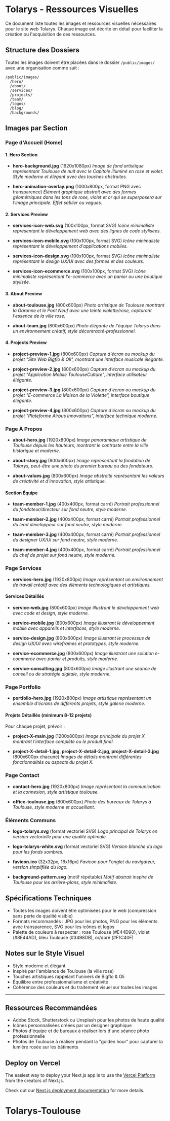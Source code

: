# Tolarys - Ressources Visuelles

Ce document liste toutes les images et ressources visuelles nécessaires pour le site web Tolarys. Chaque image est décrite en détail pour faciliter la création ou l'acquisition de ces ressources.

## Structure des Dossiers

Toutes les images doivent être placées dans le dossier `/public/images/` avec une organisation comme suit :

```
/public/images/
  /hero/
  /about/
  /services/
  /projects/
  /team/
  /logos/
  /blog/
  /backgrounds/
```

## Images par Section

### Page d'Accueil (Home)

#### 1. Hero Section

- **hero-background.jpg** (1920x1080px)
  *Image de fond artistique représentant Toulouse de nuit avec le Capitole illuminé en rose et violet. Style moderne et élégant avec des touches abstraites.*
  
- **hero-animation-overlay.png** (1000x800px, format PNG avec transparence)
  *Élément graphique abstrait avec des formes géométriques dans les tons de rose, violet et or qui se superposera sur l'image principale. Effet sablier ou vagues.*

#### 2. Services Preview

- **services-icon-web.svg** (100x100px, format SVG)
  *Icône minimaliste représentant le développement web avec des lignes de code stylisées.*
  
- **services-icon-mobile.svg** (100x100px, format SVG)
  *Icône minimaliste représentant le développement d'applications mobiles.*
  
- **services-icon-design.svg** (100x100px, format SVG)
  *Icône minimaliste représentant le design UX/UI avec des formes et des couleurs.*
  
- **services-icon-ecommerce.svg** (100x100px, format SVG)
  *Icône minimaliste représentant l'e-commerce avec un panier ou une boutique stylisée.*

#### 3. About Preview

- **about-toulouse.jpg** (800x600px)
  *Photo artistique de Toulouse montrant la Garonne et le Pont Neuf avec une teinte violette/rose, capturant l'essence de la ville rose.*
  
- **about-team.jpg** (800x600px)
  *Photo élégante de l'équipe Tolarys dans un environnement créatif, style décontracté-professionnel.*

#### 4. Projects Preview

- **project-preview-1.jpg** (800x600px)
  *Capture d'écran ou mockup du projet "Site Web Bigflo & Oli", montrant une interface musicale élégante.*
  
- **project-preview-2.jpg** (800x600px)
  *Capture d'écran ou mockup du projet "Application Mobile ToulouseCulture", interface utilisateur élégante.*
  
- **project-preview-3.jpg** (800x600px)
  *Capture d'écran ou mockup du projet "E-commerce La Maison de la Violette", interface boutique élégante.*
  
- **project-preview-4.jpg** (800x600px)
  *Capture d'écran ou mockup du projet "Plateforme Airbus Innovations", interface technique moderne.*

### Page À Propos

- **about-hero.jpg** (1920x800px)
  *Image panoramique artistique de Toulouse depuis les hauteurs, montrant le contraste entre la ville historique et moderne.*
  
- **about-story.jpg** (800x600px)
  *Image représentant la fondation de Tolarys, peut-être une photo du premier bureau ou des fondateurs.*
  
- **about-values.jpg** (800x600px)
  *Image abstraite représentant les valeurs de créativité et d'innovation, style artistique.*

#### Section Équipe

- **team-member-1.jpg** (400x400px, format carré)
  *Portrait professionnel du fondateur/directeur sur fond neutre, style moderne.*
  
- **team-member-2.jpg** (400x400px, format carré)
  *Portrait professionnel du lead développeur sur fond neutre, style moderne.*
  
- **team-member-3.jpg** (400x400px, format carré)
  *Portrait professionnel du designer UX/UI sur fond neutre, style moderne.*
  
- **team-member-4.jpg** (400x400px, format carré)
  *Portrait professionnel du chef de projet sur fond neutre, style moderne.*

### Page Services

- **services-hero.jpg** (1920x800px)
  *Image représentant un environnement de travail créatif avec des éléments technologiques et artistiques.*

#### Services Détaillés

- **service-web.jpg** (800x600px)
  *Image illustrant le développement web avec code et design, style moderne.*
  
- **service-mobile.jpg** (800x600px)
  *Image illustrant le développement mobile avec appareils et interfaces, style moderne.*
  
- **service-design.jpg** (800x600px)
  *Image illustrant le processus de design UX/UI avec wireframes et prototypes, style moderne.*
  
- **service-ecommerce.jpg** (800x600px)
  *Image illustrant une solution e-commerce avec panier et produits, style moderne.*
  
- **service-consulting.jpg** (800x600px)
  *Image illustrant une séance de conseil ou de stratégie digitale, style moderne.*

### Page Portfolio

- **portfolio-hero.jpg** (1920x800px)
  *Image artistique représentant un ensemble d'écrans de différents projets, style galerie moderne.*

#### Projets Détaillés (minimum 8-12 projets)

Pour chaque projet, prévoir :

- **project-X-main.jpg** (1200x800px)
  *Image principale du projet X montrant l'interface complète ou le produit final.*
  
- **project-X-detail-1.jpg, project-X-detail-2.jpg, project-X-detail-3.jpg** (800x600px chacune)
  *Images de détails montrant différentes fonctionnalités ou aspects du projet X.*

### Page Contact

- **contact-hero.jpg** (1920x800px)
  *Image représentant la communication et la connexion, style artistique toulouse.*
  
- **office-toulouse.jpg** (800x600px)
  *Photo des bureaux de Tolarys à Toulouse, style moderne et accueillant.*

### Éléments Communs

- **logo-tolarys.svg** (format vectoriel SVG)
  *Logo principal de Tolarys en version vectorielle pour une qualité optimale.*
  
- **logo-tolarys-white.svg** (format vectoriel SVG)
  *Version blanche du logo pour les fonds sombres.*
  
- **favicon.ico** (32x32px, 16x16px)
  *Favicon pour l'onglet du navigateur, version simplifiée du logo.*
  
- **background-pattern.svg** (motif répétable)
  *Motif abstrait inspiré de Toulouse pour les arrière-plans, style minimaliste.*

## Spécifications Techniques

- Toutes les images doivent être optimisées pour le web (compression sans perte de qualité visible)
- Formats recommandés : JPG pour les photos, PNG pour les éléments avec transparence, SVG pour les icônes et logos
- Palette de couleurs à respecter : rose Toulouse (#E44D90), violet (#8E44AD), bleu Toulouse (#3498DB), or/doré (#F1C40F)

## Notes sur le Style Visuel

- Style moderne et élégant
- Inspiré par l'ambiance de Toulouse (la ville rose)
- Touches artistiques rappelant l'univers de Bigflo & Oli
- Équilibre entre professionnalisme et créativité
- Cohérence des couleurs et du traitement visuel sur toutes les images

---

## Ressources Recommandées

- Adobe Stock, Shutterstock ou Unsplash pour les photos de haute qualité
- Icônes personnalisées créées par un designer graphique
- Photos d'équipe et de bureaux à réaliser lors d'une séance photo professionnelle
- Photos de Toulouse à réaliser pendant la "golden hour" pour capturer la lumière rosée sur les bâtiments

## Deploy on Vercel

The easiest way to deploy your Next.js app is to use the [Vercel Platform](https://vercel.com/new?utm_medium=default-template&filter=next.js&utm_source=create-next-app&utm_campaign=create-next-app-readme) from the creators of Next.js.

Check out our [Next.js deployment documentation](https://nextjs.org/docs/app/building-your-application/deploying) for more details.
# Tolarys-Toulouse
